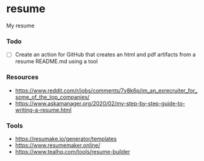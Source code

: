 # resume
My resume

### Todo
- [ ] Create an action for GitHub that creates an html and pdf artifacts from a resume README.md using a tool

### Resources
- https://www.reddit.com/r/jobs/comments/7y8k6p/im_an_exrecruiter_for_some_of_the_top_companies/
- https://www.askamanager.org/2020/02/my-step-by-step-guide-to-writing-a-resume.html

### Tools
- https://resumake.io/generator/templates
- https://www.resumemaker.online/
- https://www.tealhq.com/tools/resume-builder
